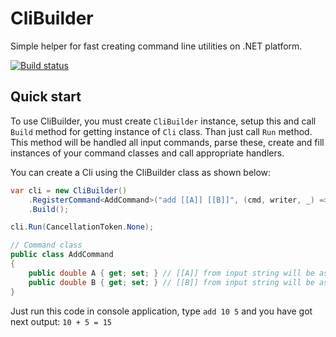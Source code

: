 # CliBuilder
Simple helper for fast creating command line utilities on .NET platform.

[![Build status](https://github.com/nsinitsyn/CliBuilder/actions/workflows/dotnet.yml/badge.svg?branch=master)](https://github.com/nsinitsyn/CliBuilder/actions/workflows/dotnet.yml)

## Quick start

To use CliBuilder, you must create `CliBuilder` instance, setup this and call `Build` method for getting instance of `Cli` class. Than just call `Run` method. This method will be handled all input commands, parse these, create and fill instances of your command classes and call appropriate handlers.

You can create a Cli using the CliBuilder class as shown below:

<!-- snippet: quick-start -->
```cs
var cli = new CliBuilder()
    .RegisterCommand<AddCommand>("add [[A]] [[B]]", (cmd, writer, _) => { writer.WriteLine($"{cmd.A} + {cmd.B} = {cmd.A + cmd.B}"); })
    .Build();

cli.Run(CancellationToken.None);

// Command class
public class AddCommand
{
    public double A { get; set; } // [[A]] from input string will be assigned to A property
	public double B { get; set; } // [[B]] from input string will be assigned to B property
}
```
<!-- endSnippet -->

Just run this code in console application, type `add 10 5` and you have got next output: `10 + 5 = 15`